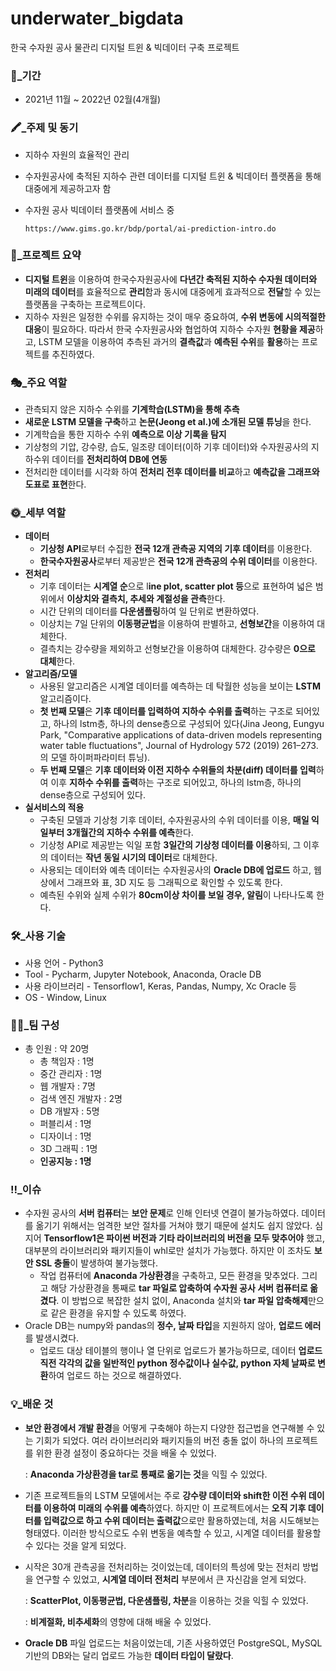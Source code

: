 # underwater_bigdata

한국 수자원 공사 물관리 디지털 트윈 & 빅데이터 구축 프로젝트

### 📆_기간

- 2021년 11월 ~ 2022년 02월(4개월)

### 🖍_주제 및 동기

- 지하수 자원의 효율적인 관리
- 수자원공사에 축적된 지하수 관련 데이터를 디지털 트윈 & 빅데이터 플랫폼을 통해 대중에게 제공하고자 함
- 수자원 공사 빅데이터 플랫폼에 서비스 중

      https://www.gims.go.kr/bdp/portal/ai-prediction-intro.do

### 📃_프로젝트 요약

- **디지털 트윈**을 이용하여 한국수자원공사에 **다년간 축적된 지하수 수자원 데이터와 미래의 데이터**를 효율적으로 **관리**함과 동시에  대중에게 효과적으로 **전달**할 수 있는 플랫폼을 구축하는 프로젝트이다.
- 지하수 자원은 일정한 수위를 유지하는 것이 매우 중요하여, **수위 변동에 시의적절한 대응**이 필요하다. 따라서 한국 수자원공사와 협업하여 지하수 수자원 **현황을 제공**하고, LSTM 모델을 이용하여 추측된 과거의 **결측값**과 **예측된 수위**를 **활용**하는 프로젝트를 추진하였다.

### 🎭_주요 역할

- 관측되지 않은 지하수 수위를 **기계학습(LSTM)을 통해 추측**
- **새로운 LSTM 모델을 구축**하고 **논문(Jeong et al.)에 소개된 모델 튜닝**을 한다.
- 기계학습을 통한 지하수 수위 **예측으로 이상 기록을 탐지**
- 기상청의 기압, 강수량, 습도, 일조량 데이터(이하 기후 데이터)와 수자원공사의 지하수위 데이터를 **전처리하여 DB에 연동**
- 전처리한 데이터를 시각화 하여 **전처리 전후 데이터를 비교**하고 **예측값을 그래프와 도표로 표현**한다.

### 🌞_세부 역할

- **데이터**
    - **기상청 API**로부터 수집한 **전국 12개 관측공 지역의 기후 데이터**를 이용한다.
    - **한국수자원공사**로부터 제공받은 **전국 12개 관측공의 수위 데이터**를 이용한다.
- **전처리**
    - 기후 데이터는 **시계열 순**으로 l**ine plot, scatter plot 등**으로 표현하여 넓은 범위에서 **이상치와 결측치, 추세와 계절성을 관측**한다.
    - 시간 단위의 데이터를 **다운샘플링**하여 일 단위로 변환하였다.
    - 이상치는 7일 단위의 **이동평균법**을 이용하여 판별하고, **선형보간**을 이용하여 대체한다.
    - 결측치는 강수량을 제외하고 선형보간을 이용하여 대체한다. 강수량은 **0으로 대체**한다.
- **알고리즘/모델**
    - 사용된 알고리즘은 시계열 데이터를 예측하는 데 탁월한 성능을 보이는 **LSTM** 알고리즘이다.
    - **첫 번째 모델**은 **기후 데이터를 입력하여 지하수 수위를 출력**하는 구조로 되어있고, 하나의 lstm층, 하나의 dense층으로 구성되어 있다(Jina Jeong, Eungyu Park, "Comparative applications of data-driven models representing water table fluctuations", Journal of Hydrology 572 (2019) 261–273.의 모델 하이퍼파라미터 튜닝).
    - **두 번째 모델**은 **기후 데이터와 이전 지하수 수위들의 차분(diff) 데이터를 입력**하여 이후 **지하수 수위를 출력**하는 구조로 되어있고, 하나의 lstm층, 하나의 dense층으로 구성되어 있다.
- **실서비스의 적용**
    - 구축된 모델과 기상청 기후 데이터, 수자원공사의 수위 데이터를 이용, **매일 익일부터 3개월간의 지하수 수위를 예측**한다.
    - 기상청 API로 제공받는 익일 포함 **3일간의 기상청 데이터를 이용**하되, 그 이후의 데이터는 **작년 동일 시기의 데이터**로 대체한다.
    - 사용되는 데이터와 예측 데이터는 수자원공사의 **Oracle DB에 업로드** 하고, 웹 상에서 그래프와 표, 3D 지도 등 그래픽으로 확인할 수 있도록 한다.
    - 예측된 수위와 실제 수위가 **80cm이상 차이를 보일 경우, 알림**이 나타나도록 한다.
    

### 🛠_사용 기술

- 사용 언어 - Python3
- Tool - Pycharm, Jupyter Notebook, Anaconda, Oracle DB
- 사용 라이브러리 - Tensorflow1, Keras, Pandas, Numpy, Xc Oracle 등
- OS - Window, Linux

### 🚣‍♀️_팀 구성

- 총 인원 : 약 20명
    - 총 책임자 : 1명
    - 중간 관리자 : 1명
    - 웹 개발자 :  7명
    - 검색 엔진 개발자 : 2명
    - DB 개발자 : 5명
    - 퍼블리셔 : 1명
    - 디자이너 : 1명
    - 3D 그래픽 : 1명
    - **인공지능 : 1명**

### ‼_이슈

- 수자원 공사의 **서버 컴퓨터**는 **보안 문제**로 인해 인터넷 연결이 불가능하였다. 데이터를 옮기기 위해서는 엄격한 보안 절차를 거쳐야 했기 때문에 설치도 쉽지 않았다. 심지어 **Tensorflow1은 파이썬 버전과 기타 라이브러리의 버전을 모두 맞추어야** 했고, 대부분의 라이브러리와 패키지들이 whl로만 설치가 가능했다. 하지만 이 조차도 **보안 SSL 충돌**이 발생하여 불가능했다.
    - 작업 컴퓨터에 **Anaconda 가상환경**을 구축하고, 모든 환경을 맞추었다. 그리고 해당 가상환경을 통째로 **tar 파일로 압축하여 수자원 공사 서버 컴퓨터로 옮겼다**. 이 방법으로 복잡한 설치 없이, Anaconda 설치와 **tar 파일 압축해제**만으로 같은 환경을 유지할 수 있도록 하였다.
- Oracle DB는 numpy와 pandas의 **정수, 날짜 타입**을 지원하지 않아, **업로드 에러**를 발생시켰다.
    - 업로드 대상 테이블의 행이나 열 단위로 업로드가 불가능하므로, 데이터 **업로드 직전 각각의 값을 일반적인 python 정수값이나 실수값, python 자체 날짜로 변환**하여 업로드 하는 것으로 해결하였다.

### 💡_배운 것

- **보안 환경에서 개발 환경**을 어떻게 구축해야 하는지 다양한 접근법을 연구해볼 수 있는 기회가 되었다. 여러 라이브러리와 패키지들의 버전 충돌 없이 하나의 프로젝트를 위한 환경 설정이 중요하다는 것을 배울 수 있었다.
    
    : **Anaconda 가상환경을 tar로 통째로 옮기는 것**을 익힐 수 있었다.
    
- 기존 프로젝트들의 LSTM 모델에서는 주로 **강수량 데이터와 shift한 이전 수위 데이터를 이용하여 미래의 수위를 예측**하였다. 하지만 이 프로젝트에서는 **오직 기후 데이터를 입력값으로 하고 수위 데이터는 출력값**으로만 활용하였는데, 처음 시도해보는 형태였다. 이러한 방식으로도 수위 변동을 예측할 수 있고, 시계열 데이터를 활용할 수 있다는 것을 알게 되었다.
- 시작은 30개 관측공을 전처리하는 것이었는데, 데이터의 특성에 맞는 전처리 방법을 연구할 수 있었고, **시계열 데이터 전처리** 부분에서 큰 자신감을 얻게 되었다.
    
    : **ScatterPlot, 이동평균법, 다운샘플링, 차분**을 이용하는 것을 익힐 수 있었다.
    
    : **비계절화, 비추세화**의 영향에 대해 배울 수 있었다.
    
- **Oracle DB** 파일 업로드는 처음이었는데, 기존 사용하였던 PostgreSQL, MySQL 기반의 DB와는 달리 업로드 가능한 **데이터 타입이 달랐다**.
